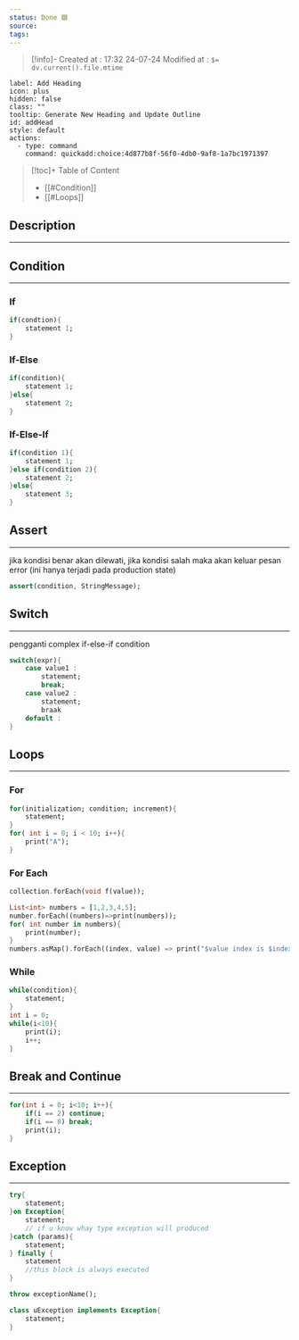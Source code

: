 ```yaml
---
status: Done 🟩
source: 
tags:
---
```



>[!info]-
>Created at : 17:32 24-07-24
>Modified at : `$= dv.current().file.mtime`


```meta-bind-button
label: Add Heading
icon: plus
hidden: false
class: ""
tooltip: Generate New Heading and Update Outline
id: addHead
style: default
actions:
  - type: command
    command: quickadd:choice:4d877b8f-56f0-4db0-9af8-1a7bc1971397
```


>[!toc]+ Table of Content
>
>
> - [[#Condition]]
> - [[#Loops]]


## Description
---

## Condition
---
### If
```dart
if(condtion){
	statement 1;
}
```
### If-Else
```dart
if(condition){
	statement 1;
}else{
	statement 2;
}
```
### If-Else-If
```dart
if(condition 1){
	statement 1;
}else if(condition 2){
	statement 2;
}else{
	statement 3;
}
```

## Assert
---
jika kondisi benar akan dilewati, jika kondisi salah maka akan keluar pesan error (ini hanya terjadi pada production state)
```dart
assert(condition, StringMessage);
```

## Switch
---
pengganti complex if-else-if condition
```dart
switch(expr){
	case value1 :
		statement;
		break;
	case value2 :
		statement;
		braak
	default :
}
```
## Loops
---
### For
```dart
for(initialization; condition; increment){
	statement;
}
for( int i = 0; i < 10; i++){
	print("A");
}
```
### For Each
```dart
collection.forEach(void f(value));

List<int> numbers = [1,2,3,4,5];
number.forEach((numbers)=>print(numbers));
for( int number in numbers){
	print(number);
}
numbers.asMap().forEach((index, value) => print("$value index is $index"));
```
### While
```dart
while(condition){
	statement;
}
int i = 0;
while(i<10){
	print(i);
	i++;
}
```

## Break and Continue
---
```dart
for(int i = 0; i<10; i++){
	if(i == 2) continue;
	if(i == 8) break;
	print(i);
}
```

## Exception
---
```dart
try{
	statement;
}on Exception{
	statement;
	// if u know whay type exception will produced
}catch (params){
	statement;
} finally {
	statement
	//this block is always executed
}

throw exceptionName();

class uException implements Exception{
	statement;
}
```